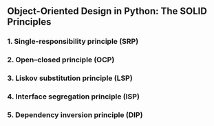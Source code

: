 ## Object-Oriented Design in Python: The SOLID Principles

### 1. Single-responsibility principle (SRP)
### 2. Open–closed principle (OCP)
### 3. Liskov substitution principle (LSP)
### 4. Interface segregation principle (ISP)
### 5. Dependency inversion principle (DIP)